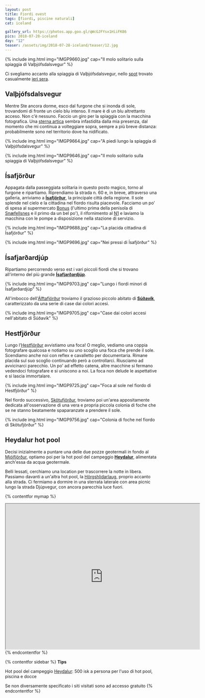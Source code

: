 ```yaml
---
layout: post
title: Fiordi ovest
tags: [fiordi, piscine naturali]
cat: iceland

gallery_url: https://photos.app.goo.gl/qWcGJFYsx1HiiFK86
pics: 2018-07-28-iceland
day: "12"
teaser: /assets/img/2018-07-28-iceland/teaser/12.jpg
---
```


{% include img.html img="IMGP9660.jpg" cap="Il molo solitario sulla spiaggia di Valþjófsdalsvegur" %}

Ci svegliamo accanto alla spiaggia di Valþjófsdalsvegur, nello [spot](https://park4night.com/it/place/449839) trovato casualmente [ieri sera](https://www.van42.com/2018/08/07/iceland_11-fiordi-ovest.html). 

## Valþjófsdalsvegur

Mentre Ste ancora dorme, esco dal furgone che si inonda di sole, trovandomi di fronte un cielo blu intenso. Il mare è di un blu altrettanto acceso. Non c'è nessuno. Faccio un giro per la spiaggia con la macchina fotografica. Una [sterna artica](https://it.wikipedia.org/wiki/Sterna_paradisaea) sembra infastidita dalla mia presenza, dal momento che mi continua a volteggiare sopra, sempre a più breve distanza: probabilmente sono nel territorio dove ha nidificato.

{% include img.html img="IMGP9664.jpg" cap="A piedi lungo la spiaggia di Valþjófsdalsvegur" %}

{% include img.html img="IMGP9646.jpg" cap="Il molo solitario sulla spiaggia di Valþjófsdalsvegur" %}

## Ísafjörður

Appagata dalla passeggiata solitaria in questo posto magico, torno al furgone e ripartiamo. Riprendiamo la strada n. 60 e, in breve, attraverso una galleria, arriviamo a [**Ísafjörður**](https://www.westfjords.is/en/destinations/towns/isafjordur), la principale città della regione. Il sole splende nel cielo e la cittadina nel fiordo risulta piacevole. Facciamo un po' di spesa al supermercato [Bonus](https://bonus.is/english/) (l'ultimo prima della penisola di [Snæfellsnes](https://guidetoiceland.is/travel-iceland/drive/snaefellsnes) e il primo da un bel po'), il rifornimento al [N1](https://www.n1.is/en) e laviamo la macchina con le pompe a disposizione nella stazione di servizio.

{% include img.html img="IMGP9688.jpg" cap="La placida cittadina di Ísafjörður" %}

{% include img.html img="IMGP9696.jpg" cap="Nei pressi di Ísafjörður" %} 

## Ísafjarðardjúp

Ripartiamo percorrendo verso est i vari piccoli fiordi che si trovano all'interno del più grande [**Ísafjarðardjúp**](https://www.lonelyplanetitalia.it/destinazioni/islanda/isafjardjardjup).

{% include img.html img="IMGP9703.jpg" cap="Lungo i fiordi minori di Ísafjarðardjúp" %}

All'imbocco dell'[Álftafjörður](https://en.wikipedia.org/wiki/%C3%81lftafj%C3%B6r%C3%B0ur) troviamo il grazioso piccolo abitato di [**Súðavík**](https://www.westfjords.is/en/destinations/towns/sudavik), caratterizzato da una serie di case dai colori accesi.

{% include img.html img="IMGP9705.jpg" cap="Case dai colori accesi nell'abitato di Súðavík" %}

## Hestfjörður

Lungo l’[Hestfjörður](https://guidetoiceland.is/travel-iceland/drive/hestfjoerdur) avvistiamo una foca! O meglio, vediamo una coppia fotografare qualcosa e notiamo su uno scoglio una foca che prende il sole. Scendiamo anche noi con reflex e cavalletto per documentaria. Rimane placida sul suo scoglio continuando però a controllarci. Riusciamo ad avvicinarci parecchio. Un po' ad effetto catena, altre macchine si fermano vedendoci fotografare e si uniscono a noi. La foca non delude le aspettative e si lascia immortalare.

{% include img.html img="IMGP9725.jpg" cap="Foca al sole nel fiordo di Hestfjörður" %}

Nel fiordo successivo, [Skötufjörður](https://is.wikipedia.org/wiki/Sk%C3%B6tufj%C3%B6r%C3%B0ur), troviamo poi un'area appositamente dedicata all'osservazione di una vera e propria piccola colonia di foche che se ne stanno beatamente spaparanzate a prendere il sole. 

{% include img.html img="IMGP9756.jpg" cap="Colonia di foche nel fiordo di Skötufjörður" %}

## Heydalur hot pool

Decisi inizialmente a puntare una delle due pozze geotermali in fondo al [Mjóifjörður](https://en.visitfjardabyggd.is/fjardabyggd/mjoifjordur/), optiamo poi per la hot pool del campeggio [**Heydalur**](https://www.heydalur.is/is), alimentata anch'essa da acqua geotermale.

Belli lessati, cerchiamo una location per trascorrere la notte in libera. Passiamo davanti a un'altra hot pool, la [Hörgshlidarlaug](https://icelandthebeautiful.com/horgshlidarlaug/), proprio accanto alla strada. Ci fermiamo a dormire in una sterrata laterale con area picnic lungo la strada Djúpvegur, con ancora parecchia luce fuori.

{% contentfor mymap %}
<iframe src="https://www.google.com/maps/d/embed?mid=1aCwRwopfWlej83A3MA2SiBxpW7B2nnZj&ehbc=2E312F" width="640" height="480"></iframe>
{% endcontentfor %}

{% contentfor sidebar %}
**Tips**  

Hot pool del campeggio [Heydalur](https://www.heydalur.is/is): 500 isk a persona per l'uso di hot pool, piscina e docce

Se non diversamente specificato i siti visitati sono ad accesso gratuito
{% endcontentfor %}